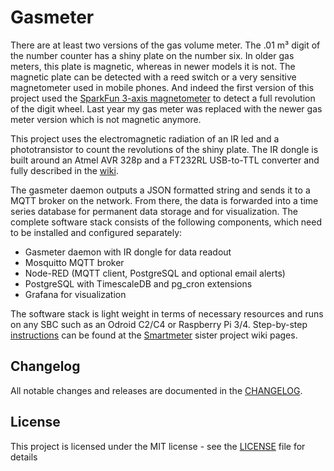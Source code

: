 # Gasmeter

There are at least two versions of the gas volume meter. The .01 m³ digit of the number counter has a shiny plate on the number six. In older gas meters, this plate is magnetic, whereas in newer models it is not. The magnetic plate can be detected with a reed switch or a very sensitive magnetometer used in mobile phones. And indeed the first version of this project used the [SparkFun 3-axis magnetometer](https://www.sparkfun.com/products/retired/12670) to detect a full revolution of the digit wheel. Last year my gas meter was replaced with the newer gas meter version which is not magnetic anymore.

This project uses the electromagnetic radiation of an IR led and a phototransistor to count the revolutions of the shiny plate. The IR dongle is built around an Atmel AVR 328p and a FT232RL USB-to-TTL converter and fully described in the [wiki](https://github.com/ahpohl/gasmeter/wiki).

The gasmeter daemon outputs a JSON formatted string and sends it to a MQTT broker on the network. From there, the data is forwarded into a time series database for permanent data storage and for visualization. The complete software stack consists of the following components, which need to be installed and configured separately:
- Gasmeter daemon with IR dongle for data readout
- Mosquitto MQTT broker
- Node-RED (MQTT client, PostgreSQL and optional email alerts)
- PostgreSQL with TimescaleDB and pg_cron extensions
- Grafana for visualization

The software stack is light weight in terms of necessary resources and runs on any SBC such as an Odroid C2/C4 or Raspberry Pi 3/4. Step-by-step [instructions](https://github.com/ahpohl/smartmeter/wiki) can be found at the [Smartmeter](https://github.com/ahpohl/smartmeter) sister project wiki pages.


## Changelog

All notable changes and releases are documented in the [CHANGELOG](CHANGELOG.md).

## License

This project is licensed under the MIT license - see the [LICENSE](LICENSE) file for details
